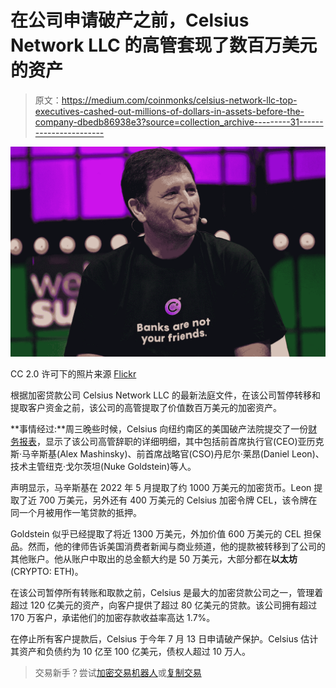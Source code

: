 # 在公司申请破产之前，Celsius Network LLC 的高管套现了数百万美元的资产

> 原文：<https://medium.com/coinmonks/celsius-network-llc-top-executives-cashed-out-millions-of-dollars-in-assets-before-the-company-dbedb86938e3?source=collection_archive---------31----------------------->

![](img/cc82bcb8edfd20f5a9959b0764fb3f04.png)

CC 2.0 许可下的照片来源 [Flickr](https://flickr.com/photos/74711243@N06/51654289843)

根据加密贷款公司 Celsius Network LLC 的最新法庭文件，在该公司暂停转移和提取客户资金之前，该公司的高管提取了价值数百万美元的加密资产。

**事情经过:**周三晚些时候，Celsius 向纽约南区的美国破产法院提交了一份[财务报表](https://cases.stretto.com/public/x191/11749/PLEADINGS/1174910062280000000005.pdf)，显示了该公司高管辞职的详细明细，其中包括前首席执行官(CEO)亚历克斯·马辛斯基(Alex Mashinsky)、前首席战略官(CSO)丹尼尔·莱昂(Daniel Leon)、技术主管纽克·戈尔茨坦(Nuke Goldstein)等人。

声明显示，马辛斯基在 2022 年 5 月提取了约 1000 万美元的加密货币。Leon 提取了近 700 万美元，另外还有 400 万美元的 Celsius 加密令牌 CEL，该令牌在同一个月被用作一笔贷款的抵押。

Goldstein 似乎已经提取了将近 1300 万美元，外加价值 600 万美元的 CEL 担保品。然而，他的律师告诉美国消费者新闻与商业频道，他的提款被转移到了公司的其他账户。他从账户中取出的总金额大约是 50 万美元，大部分都在**以太坊** (CRYPTO: ETH)。

在该公司暂停所有转账和取款之前，Celsius 是最大的加密贷款公司之一，管理着超过 120 亿美元的资产，向客户提供了超过 80 亿美元的贷款。该公司拥有超过 170 万客户，承诺他们的加密存款收益率高达 1.7%。

在停止所有客户提款后，Celsius 于今年 7 月 13 日申请破产保护。Celsius 估计其资产和负债约为 10 亿至 100 亿美元，债权人超过 10 万人。

> 交易新手？尝试[加密交易机器人](/coinmonks/crypto-trading-bot-c2ffce8acb2a)或[复制交易](/coinmonks/top-10-crypto-copy-trading-platforms-for-beginners-d0c37c7d698c)